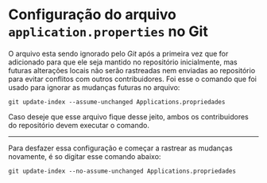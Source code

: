 # Configuração do arquivo `application.properties` no Git

O arquivo esta sendo ignorado pelo *Git* após a primeira vez que for adicionado para que ele seja mantido no repositório inicialmente, mas futuras alterações locais não serão rastreadas nem enviadas ao repositório para evitar conflitos com outros contribuidores. Foi esse o comando que foi usado para ignorar as mudanças futuras no arquivo:

```
git update-index --assume-unchanged Applications.propriedades
```

Caso deseje que esse arquivo fique desse jeito, ambos os contribuidores do repositório devem executar o comando.

---

Para desfazer essa configuração e começar a rastrear as mudanças novamente, é so digitar esse comando abaixo:

```
git update-index --no-assume-unchanged Applications.propriedades
```
